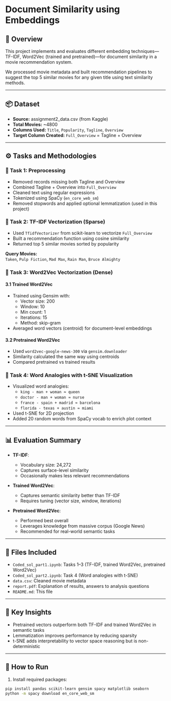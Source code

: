# Document Similarity using Embeddings

## 📘 Overview

This project implements and evaluates different embedding techniques—TF-IDF, Word2Vec (trained and pretrained)—for document similarity in a movie recommendation system.

We processed movie metadata and built recommendation pipelines to suggest the top 5 similar movies for any given title using text similarity methods.

---

## 📦 Dataset

- **Source:** assignment2_data.csv (from Kaggle)
- **Total Movies:** ~4800
- **Columns Used:** `Title`, `Popularity`, `Tagline`, `Overview`
- **Target Column Created:** `Full_Overview` = Tagline + Overview

---

## ⚙️ Tasks and Methodologies

### 🔹 Task 1: Preprocessing

- Removed records missing both Tagline and Overview
- Combined Tagline + Overview into `Full_Overview`
- Cleaned text using regular expressions
- Tokenized using SpaCy (`en_core_web_sm`)
- Removed stopwords and applied optional lemmatization (used in this project)

### 🔹 Task 2: TF-IDF Vectorization (Sparse)

- Used `TfidfVectorizer` from scikit-learn to vectorize `Full_Overview`
- Built a recommendation function using cosine similarity
- Returned top 5 similar movies sorted by popularity

**Query Movies:**  
`Taken`, `Pulp Fiction`, `Mad Max`, `Rain Man`, `Bruce Almighty`

### 🔹 Task 3: Word2Vec Vectorization (Dense)

#### 3.1 Trained Word2Vec
- Trained using Gensim with:
  - Vector size: 200
  - Window: 10
  - Min count: 1
  - Iterations: 15
  - Method: skip-gram
- Averaged word vectors (centroid) for document-level embeddings

#### 3.2 Pretrained Word2Vec
- Used `word2vec-google-news-300` via `gensim.downloader`
- Similarity calculated the same way using centroids
- Compared pretrained vs trained results

### 🔹 Task 4: Word Analogies with t-SNE Visualization

- Visualized word analogies:
  - `king - man + woman ≈ queen`
  - `doctor - man + woman ≈ nurse`
  - `france - spain + madrid ≈ barcelona`
  - `florida - texas + austin ≈ miami`
- Used t-SNE for 2D projection
- Added 20 random words from SpaCy vocab to enrich plot context

---

## 📊 Evaluation Summary

- **TF-IDF**:
  - Vocabulary size: 24,272
  - Captures surface-level similarity
  - Occasionally makes less relevant recommendations

- **Trained Word2Vec**:
  - Captures semantic similarity better than TF-IDF
  - Requires tuning (vector size, window, iterations)

- **Pretrained Word2Vec**:
  - Performed best overall
  - Leverages knowledge from massive corpus (Google News)
  - Recommended for real-world semantic tasks

---

## 📁 Files Included

- `Coded_sol_part1.ipynb`: Tasks 1–3 (TF-IDF, trained Word2Vec, pretrained Word2Vec)
- `Coded_sol_part2.ipynb`: Task 4 (Word analogies with t-SNE)
- `data.csv`: Cleaned movie metadata
- `report.pdf`: Explanation of results, answers to analysis questions
- `README.md`: This file

---

## 🧠 Key Insights

- Pretrained vectors outperform both TF-IDF and trained Word2Vec in semantic tasks
- Lemmatization improves performance by reducing sparsity
- t-SNE adds interpretability to vector space reasoning but is non-deterministic

---

## 🚀 How to Run

1. Install required packages:
```bash
pip install pandas scikit-learn gensim spacy matplotlib seaborn
python -m spacy download en_core_web_sm
